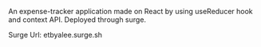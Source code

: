 An expense-tracker application made on React by using useReducer hook and context API.
Deployed through surge.

Surge Url: etbyalee.surge.sh
